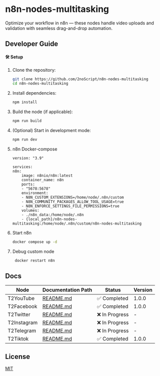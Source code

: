 # n8n-nodes-multitasking

Optimize your workflow in n8n — these nodes handle video uploads and validation with seamless drag-and-drop automation.

## Developer Guide

#### 🛠️ Setup

1. Clone the repository:

   ```bash
   git clone https://github.com/2noScript/n8n-nodes-multitasking
   cd n8n-nodes-multitasking
   ```

2. Install dependencies:

   ```bash
   npm install
   ```

3. Build the node (if applicable):

   ```bash
   npm run build
   ```

4. (Optional) Start in development mode:

   ```bash
   npm run dev
   ```

5. n8n Docker-compose

   ```
   version: "3.9"

   services:
   n8n:
       image: n8nio/n8n:latest
       container_name: n8n
       ports:
       - "5678:5678"
       environment:
       - N8N_CUSTOM_EXTENSIONS=/home/node/.n8n/custom
       - N8N_COMMUNITY_PACKAGES_ALLOW_TOOL_USAGE=true
       - N8N_ENFORCE_SETTINGS_FILE_PERMISSIONS=true
       volumes:
       - ./n8n_data:/home/node/.n8n
       - {local_path}/n8n-nodes-multitasking:/home/node/.n8n/custom/n8n-nodes-multitasking

   ```

6. Start n8n
   ```bash
   docker compose up -d
   ```
7. Debug custom node
   ```bash
    docker restart n8n
   ```

## Docs

| Node        | Documentation Path                       | Status         | Version |
| ----------- | ---------------------------------------- | -------------- | ------- |
| T2YouTube   | [README.md](nodes/T2YouTube/README.md)   | ✅ Completed   | 1.0.0   |
| T2Facebook  | [README.md](nodes/T2Facebook/README.md)  | ✅ Completed   | 1.0.0   |
| T2Twitter   | [README.md](nodes/T2Twitter/README.md)   | ❌ In Progress | -       |
| T2Instagram | [README.md](nodes/T2Instagram/README.md) | ❌ In Progress | -       |
| T2Telegram  | [README.md](nodes/T2Telegram/README.md)  | ❌ In Progress | -       |
| T2Tiktok    | [README.md](nodes/T2Tiktok/README.md)    | ✅ Completed   | 1.0.0   |

## License

[MIT](https://github.com/n8n-io/n8n-nodes-starter/blob/master/LICENSE.md)
